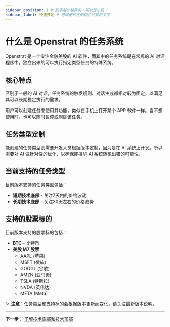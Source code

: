 ```yaml
---
sidebar_position: 1 # 数字越小越靠前；可以是小数
sidebar_label: 快速开始 # 可顺便改在侧边栏的显示文字
---
```


# 什么是 Openstrat 的任务系统

Openstrat 是一个专注金融美股的 AI 软件，而其中的任务系统是在常规的 AI 对话程序中，独立出来的可以执行指定类型任务的特殊系统。

## 核心特点

区别于一般的 AI 对话，任务系统的触发规则、对话生成都相对较为固定，以满足其可以长期稳定执行的需求。

用户可以创建任务来使用其功能，类似在手机上打开某个 APP 软件一样。当不想使用时，也可以随时暂停或删除该任务。

## 任务类型定制

能创建的任务类型则需要开发人员根据版本定制，因为是在 AI 系统上开发。所以需要对 AI 做针对性的优化，以确保能排除 AI 系统随机出错的可能性。

## 当前支持的任务类型

目前版本支持的任务类型包括：

- **短期技术底部** - 关注7天内的价格波动
- **长期技术底部** - 关注30天左右的价格趋势

## 支持的股票标的

目前版本支持的股票标的包括：

- **BTC** - 比特币
- **美股 M7 股票**
  - AAPL (苹果)
  - MSFT (微软)
  - GOOGL (谷歌)
  - AMZN (亚马逊)
  - TSLA (特斯拉)
  - NVDA (英伟达)
  - META (Meta)

!> **注意**：任务类型和支持标的会根据版本更新而变化，请关注最新版本说明。

---

**下一步：** [了解技术底部和技术顶部](/docs/basics/technical-analysis)
